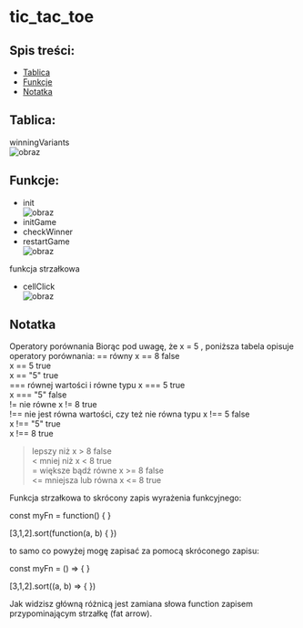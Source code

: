 # tic_tac_toe
## Spis treści:
* [Tablica](#Tablica)
* [Funkcje](#Funkcje)
* [Notatka](#Notatka)
## Tablica:
winningVariants<br>
![obraz](https://user-images.githubusercontent.com/96210491/201225421-3394f75e-0467-49f9-86c3-450337e6da23.png)


## Funkcje:
* init<br>
![obraz](https://user-images.githubusercontent.com/96210491/201226954-410637af-99c4-4455-9785-87d7ce10300c.png)
* initGame
* checkWinner
* restartGame<br>
![obraz](https://user-images.githubusercontent.com/96210491/201227745-e3632bdf-2f29-4cd8-b652-de2d7b71ae2d.png)

funkcja strzałkowa<br>
* cellClick<br>
![obraz](https://user-images.githubusercontent.com/96210491/201227931-93e83c1d-71f6-49da-8576-95cb570c5d5d.png)



## Notatka

Operatory porównania
Biorąc pod uwagę, że x = 5 , poniższa tabela opisuje operatory porównania:
==	równy 	x == 8	false	
              x == 5	true	
              x == "5"	true	
===	równej wartości i równe typu 	x === 5	true	
                x === "5"	false	
!=	nie równe 	x != 8	true	
!==	nie jest równa wartości, czy też nie równa typu 	x !== 5	false	
                                                          x !== "5"	true	
                                                          x !== 8	true	
>	lepszy niż 	x > 8	false	
<	mniej niż 	x < 8	true	
>=	większe bądź równe 	x >= 8	false	
<=	mniejsza lub równa 	x <= 8	true

Funkcja strzałkowa to skrócony zapis wyrażenia funkcyjnego:

const myFn = function() {
}

[3,1,2].sort(function(a, b) {
})

to samo co powyżej mogę zapisać za pomocą skróconego zapisu:

const myFn = () => {
}

[3,1,2].sort((a, b) => {
})

Jak widzisz główną różnicą jest zamiana słowa function zapisem przypominającym strzałkę (fat arrow).
